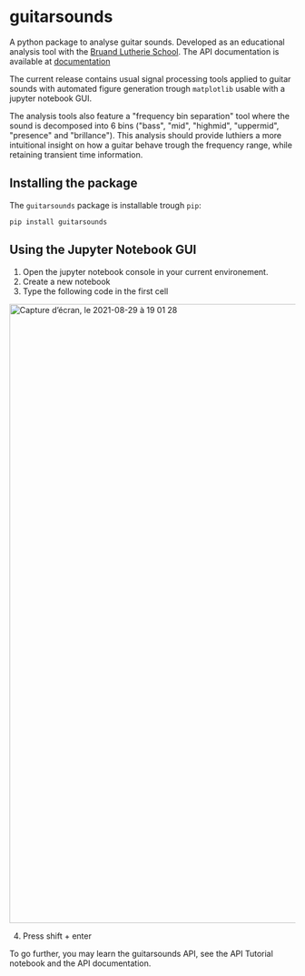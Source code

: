 # guitarsounds

A python package to analyse guitar sounds. Developed as an educational analysis tool with the [Bruand Lutherie School](https://bruand.com/). 
The API documentation is available at [documentation](https://olivecha.github.io/guitarsounds/)

The current release contains usual signal processing tools applied to guitar sounds with automated figure generation trough `matplotlib` usable with a jupyter notebook GUI.

The analysis tools also feature a "frequency bin separation" tool where the sound is decomposed into 6 bins ("bass", "mid", "highmid", "uppermid", "presence" and "brillance"). This analysis should provide luthiers a more intuitional insight on how a guitar behave trough the frequency range, while retaining transient time information. 

## Installing the package

The `guitarsounds` package is installable trough `pip`:

```
pip install guitarsounds
```

## Using the Jupyter Notebook GUI

1. Open the jupyter notebook console in your current environement. 
2. Create a new notebook
3. Type the following code in the first cell

<img width="1088" alt="Capture d’écran, le 2021-08-29 à 19 01 28" src="https://user-images.githubusercontent.com/78630053/131268136-75835d93-5247-4193-bfc0-e23230adfe79.png">

4. Press shift + enter

To go further, you may learn the guitarsounds API, see the API Tutorial notebook and the API documentation.
